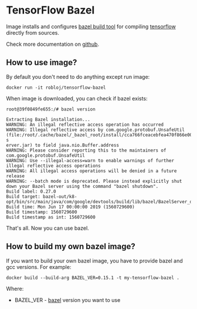 # TensorFlow Bazel

Image installs and configures [bazel build tool](https://docs.bazel.build/)
for compiling [tensorflow](https://www.tensorflow.org) directly from sources.

Check more documentation on [github](https://github.com/robertobloj/tensorflow-builder).

## How to use image?

By default you don't need to do anything except run image:

```
docker run -it robloj/tensorflow-bazel
```

When image is downloaded, you can check if bazel exists:

```
root@39f0849fe655:/# bazel version

Extracting Bazel installation...
WARNING: An illegal reflective access operation has occurred
WARNING: Illegal reflective access by com.google.protobuf.UnsafeUtil (file:/root/.cache/bazel/_bazel_root/install/cca766fceacebfea470f866e003d5e57/_embedded_binaries/A-s
erver.jar) to field java.nio.Buffer.address
WARNING: Please consider reporting this to the maintainers of com.google.protobuf.UnsafeUtil
WARNING: Use --illegal-access=warn to enable warnings of further illegal reflective access operations
WARNING: All illegal access operations will be denied in a future release
WARNING: --batch mode is deprecated. Please instead explicitly shut down your Bazel server using the command "bazel shutdown".
Build label: 0.27.0
Build target: bazel-out/k8-opt/bin/src/main/java/com/google/devtools/build/lib/bazel/BazelServer_deploy.jar
Build time: Mon Jun 17 00:00:00 2019 (1560729600)
Build timestamp: 1560729600
Build timestamp as int: 1560729600
```

That's all. Now you can use bazel.

## How to build my own bazel image?

If you want to build your own bazel image, you have to provide bazel and gcc
versions. For example:

```
docker build --build-arg BAZEL_VER=0.15.1 -t my-tensorflow-bazel .
```

Where:

- BAZEL_VER - [bazel](https://docs.bazel.build/) version you want to use
